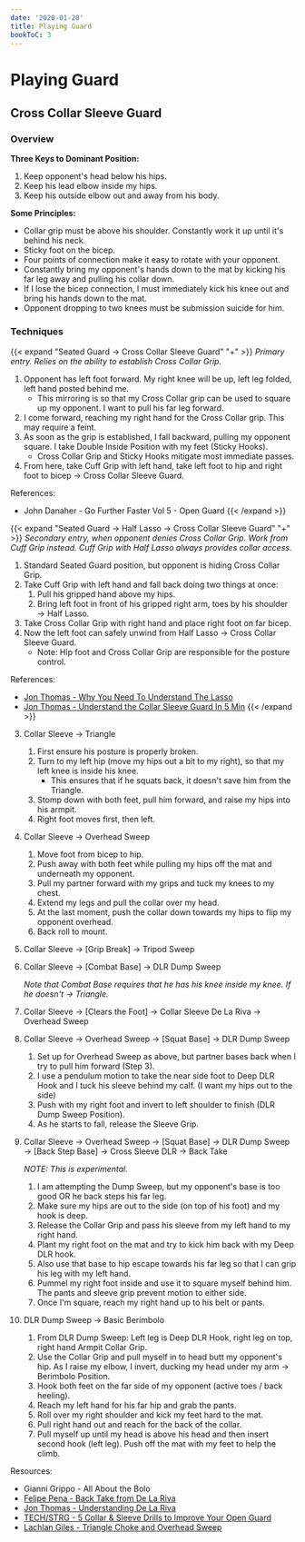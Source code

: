 ```yaml
---
date: '2020-01-20'
title: Playing Guard
bookToC: 3
---
```

# Playing Guard

## Cross Collar Sleeve Guard
### Overview

**Three Keys to Dominant Position:**
 1. Keep opponent's head below his hips.
 2. Keep his lead elbow inside my hips.
 3. Keep his outside elbow out and away from his body.

**Some Principles:**
- Collar grip must be above his shoulder. Constantly work it up until it's behind his neck.
- Sticky foot on the bicep.
- Four points of connection make it easy to rotate with your opponent.
- Constantly bring my opponent's hands down to the mat by kicking his far leg away and pulling his collar down.
- If I lose the bicep connection, I must immediately kick his knee out and bring his hands down to the mat.
- Opponent dropping to two knees must be submission suicide for him.



### Techniques
{{< expand "Seated Guard $\rightarrow$ Cross Collar Sleeve Guard" "+" >}}
*Primary entry. Relies on the ability to establish Cross Collar Grip.*

1. Opponent has left foot forward. My right knee will be up, left leg folded, left hand posted behind me.
    - This mirroring is so that my Cross Collar grip can be used to square up my opponent. I want to pull his far leg forward.
2. I come forward, reaching my right hand for the Cross Collar grip. This may require a feint.
3. As soon as the grip is established, I fall backward, pulling my opponent square. I take Double Inside Position with my feet (Sticky Hooks).
    - Cross Collar Grip and Sticky Hooks mitigate most immediate passes.
4. From here, take Cuff Grip with left hand, take left foot to hip and right foot to bicep $\rightarrow$ Cross Collar Sleeve Guard.

References:
 - John Danaher - Go Further Faster Vol 5 - Open Guard
{{< /expand >}}

{{< expand "Seated Guard $\rightarrow$ Half Lasso $\rightarrow$ Cross Collar Sleeve Guard" "+" >}}
*Secondary entry, when opponent denies Cross Collar Grip. Work from Cuff Grip instead. Cuff Grip with Half Lasso always provides collar access.*

1. Standard Seated Guard position, but opponent is hiding Cross Collar Grip. 
2. Take Cuff Grip with left hand and fall back doing two things at once:
    1. Pull his gripped hand above my hips.
    2. Bring left foot in front of his gripped right arm, toes by his shoulder $\rightarrow$ Half Lasso.
3. Take Cross Collar Grip with right hand and place right foot on far bicep.
4. Now the left foot can safely unwind from Half Lasso $\rightarrow$ Cross Collar Sleeve Guard.
    - Note: Hip foot and Cross Collar Grip are responsible for the posture control.

References:
- [Jon Thomas - Why You Need To Understand The Lasso](https://www.youtube.com/watch?v=Lcdc6Jw6cnI)
- [Jon Thomas - Understand the Collar Sleeve Guard In 5 Min](https://www.youtube.com/watch?v=PKQEms4w9T4)
{{< /expand >}}

3.  Collar Sleeve $\rightarrow$ Triangle

    1.  First ensure his posture is properly broken.
    2.  Turn to my left hip (move my hips out a bit to my right), so that my left knee is inside his knee.
        -   This ensures that if he squats back, it doesn't save him from the Triangle.
    3.  Stomp down with both feet, pull him forward, and raise my hips into his armpit.
    4.  Right foot moves first, then left.

4.  Collar Sleeve $\rightarrow$ Overhead Sweep

    1.  Move foot from bicep to hip.
    2.  Push away with both feet while pulling my hips off the mat and underneath my opponent.
    3.  Pull my partner forward with my grips and tuck my knees to my chest.
    4.  Extend my legs and pull the collar over my head.
    5.  At the last moment, push the collar down towards my hips to flip my opponent overhead.
    6.  Back roll to mount.

5.  Collar Sleeve $\rightarrow$ [Grip Break] $\rightarrow$ Tripod Sweep

6.  Collar Sleeve $\rightarrow$ [Combat Base] $\rightarrow$ DLR Dump Sweep

    *Note that Combat Base requires that he has his knee inside my knee. If he doesn't $\rightarrow$ Triangle.*

7.  Collar Sleeve $\rightarrow$ [Clears the Foot] $\rightarrow$ Collar Sleeve De La Riva $\rightarrow$ Overhead Sweep

8.  Collar Sleeve $\rightarrow$ Overhead Sweep $\rightarrow$ [Squat Base] $\rightarrow$ DLR Dump Sweep

    1.  Set up for Overhead Sweep as above, but partner bases back when I try to pull him forward (Step 3).
    2.  I use a pendulum motion to take the near side foot to Deep DLR Hook and I tuck his sleeve behind my calf. (I want my hips out to the side)
    3.  Push with my right foot and invert to left shoulder to finish (DLR Dump Sweep Position).
    4.  As he starts to fall, release the Sleeve Grip.

9.  Collar Sleeve $\rightarrow$ Overhead Sweep $\rightarrow$ [Squat Base] $\rightarrow$ DLR Dump Sweep $\rightarrow$ [Back Step Base] $\rightarrow$ Cross Sleeve DLR $\rightarrow$ Back Take

    *NOTE: This is experimental.*
    
    1.  I am attempting the Dump Sweep, but my opponent's base is too good OR he back steps his far leg.
    2.  Make sure my hips are out to the side (on top of his foot) and my hook is deep.
    3.  Release the Collar Grip and pass his sleeve from my left hand to my right hand.
    4.  Plant my right foot on the mat and try to kick him back with my Deep DLR hook.
    5.  Also use that base to hip escape towards his far leg so that I can grip his leg with my left hand.
    6.  Pummel my right foot inside and use it to square myself behind him. The pants and sleeve grip prevent motion to either side.
    7.  Once I'm square, reach my right hand up to his belt or pants.

10. DLR Dump Sweep $\rightarrow$ Basic Berimbolo

    1.  From DLR Dump Sweep: Left leg is Deep DLR Hook, right leg on top, right hand Armpit Collar Grip.
    2.  Use the Collar Grip and pull myself in to head butt my opponent's hip. As I raise my elbow, I invert, ducking my head under my arm $\rightarrow$ Berimbolo Position.
    3.  Hook both feet on the far side of my opponent (active toes / back heeling).
    4.  Reach my left hand for his far hip and grab the pants.
    5.  Roll over my right shoulder and kick my feet hard to the mat.
    6.  Pull right hand out and reach for the back of the collar.
    7.  Pull myself up until my head is above his head and then insert second hook (left leg). Push off the mat with my feet to help the climb.

Resources:
- Gianni Grippo - All About the Bolo
- [Felipe Pena - Back Take from De La Riva](https://www.youtube.com/watch?v=2VvssgliEfk)
- [Jon Thomas - Understanding De La Riva](https://www.youtube.com/watch?v=-_Ye7G2N3S0)
- [TECH/STRG - 5 Collar & Sleeve Drills to Improve Your Open Guard](https://www.youtube.com/watch?v=qnrGgDIXyGE)
- [Lachlan Giles - Triangle Choke and Overhead Sweep](https://www.youtube.com/watch?v=IHgdNWKK1yM)